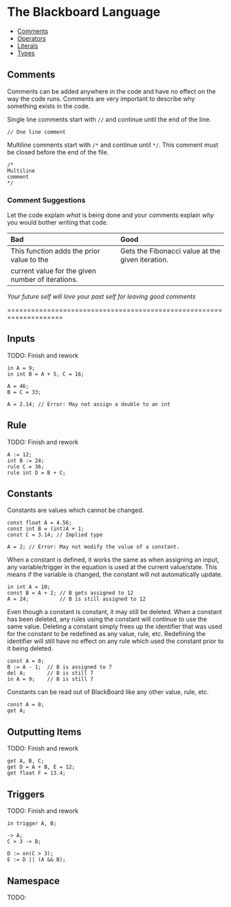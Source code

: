 ﻿# The Blackboard Language

- [Comments](#comments)
- [Operators](./Operators.md)
- [Literals](./Literals.md)
- [Types](./Types.md)

## Comments

Comments can be added anywhere in the code and have no effect on the way the code runs.
Comments are very important to describe why something exists in the code.

Single line comments start with `//` and continue until the end of the line.

```
// One line comment
```

Multiline comments start with `/*` and continue until `*/`. This comment must be closed before the end of the file.

```
/*
Multiline
comment
*/
```

### Comment Suggestions

Let the code explain _what_ is being done and your comments explain _why_ you would bother writing that code.

| Bad                                               | Good                                             |
|:--------------------------------------------------|:-------------------------------------------------|
| This function adds the prior value to the <br>    | Gets the Fibonacci value at the given iteration. |
| current value for the given number of iterations. |                                                  |

_Your future self will love your past self for leaving good comments_

====================================================================

## Inputs

TODO: Finish and rework

```
in A = 9;
in int B = A + 5, C = 16;
```

```
A = 46;
B = C = 33;

A = 2.14; // Error: May not assign a double to an int
```

## Rule

TODO: Finish and rework

```
A := 12;
int B := 24;
rule C = 36;
rule int D = B + C;
```

## Constants

Constants are values which cannot be changed.

```
const float A = 4.56;
const int B = (int)A + 1;
const C = 3.14; // Implied type

A = 2; // Error: May not modify the value of a constant.
```

When a constant is defined, it works the same as when assigning an input,
any variable/trigger in the equation is used at the current value/state.
This means if the variable is changed, the constant will not automatically update.

```
in int A = 10;
const B = A + 2; // B gets assigned to 12
A = 24;          // B is still assigned to 12
```

Even though a constant is constant, it may still be deleted.
When a constant has been deleted, any rules using the constant will continue
to use the same value. Deleting a constant simply frees up the identifier
that was used for the constant to be redefined as any value, rule, etc.
Redefining the identifier will still have no effect on any rule which used
the constant prior to it being deleted.

```
const A = 8;
B := A - 1;  // B is assigned to 7
del A;       // B is still 7
in A = 9;    // B is still 7
```

Constants can be read out of BlackBoard like any other value, rule, etc.

```
const A = 8;
get A;
```

## Outputting Items

TODO: Finish and rework

```
get A, B, C;
get D = A + B, E = 12;
get float F = 13.4;
```

## Triggers

TODO: Finish and rework

```
in trigger A, B;
```

```
-> A;
C > 3 -> B;
```

```
D := on(C > 3);
E := D || (A && B);
```

## Namespace

TODO:
